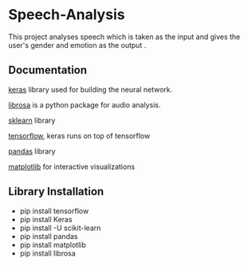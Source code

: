 # Speech-Analysis
This project analyses speech which is taken as the input and gives the user's gender and emotion as the output .

## Documentation
[keras](https://keras.io/) library used for building the neural network.

[librosa](https://librosa.org/librosa/0.7.2/index.html) is a python package for audio analysis.

[sklearn](https://scikit-learn.org/stable/) library

[tensorflow](https://www.tensorflow.org/guide), keras runs on top of tensorflow

[pandas](https://pandas.pydata.org/) library

[matplotlib](https://matplotlib.org/3.2.2/index.html) for interactive visualizations

## Library Installation

* pip install tensorflow
* pip install Keras
* pip install -U scikit-learn
* pip install pandas
* pip install matplotlib
* pip install librosa
